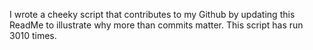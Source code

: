 I wrote a cheeky script that contributes to my Github by updating this ReadMe to illustrate why more than commits matter. This script has run 3010 times.